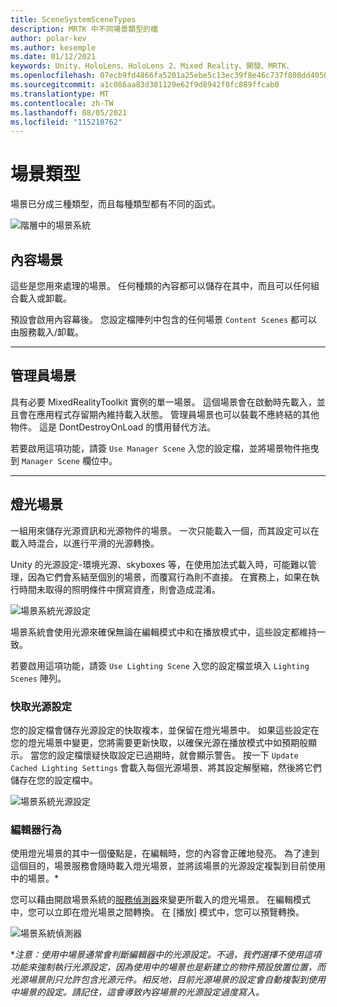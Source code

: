 ```yaml
---
title: SceneSystemSceneTypes
description: MRTK 中不同場景類型的檔
author: polar-kev
ms.author: kesemple
ms.date: 01/12/2021
keywords: Unity、HoloLens、HoloLens 2、Mixed Reality、開發、MRTK、
ms.openlocfilehash: 07ecb9fd4866fa5201a25ebe5c13ec39f8e46c737f808dd4050251f15e66a98d
ms.sourcegitcommit: a1c086aa83d381129e62f9d8942f0fc889ffcab0
ms.translationtype: MT
ms.contentlocale: zh-TW
ms.lasthandoff: 08/05/2021
ms.locfileid: "115210762"
---
```

# <a name="scene-types"></a>場景類型

場景已分成三種類型，而且每種類型都有不同的函式。

![階層中的場景系統](../images/scene-system/MRTK_SceneSystemEditorSceneHierarchy.PNG)

## <a name="content-scenes"></a>內容場景

這些是您用來處理的場景。 任何種類的內容都可以儲存在其中，而且可以任何組合載入或卸載。

預設會啟用內容幕後。 您設定檔陣列中包含的任何場景 `Content Scenes` 都可以由服務載入/卸載。

___

## <a name="manager-scenes"></a>管理員場景

具有必要 MixedRealityToolkit 實例的單一場景。 這個場景會在啟動時先載入，並且會在應用程式存留期內維持載入狀態。 管理員場景也可以裝載不應終結的其他物件。 這是 DontDestroyOnLoad 的慣用替代方法。

若要啟用這項功能，請簽 `Use Manager Scene` 入您的設定檔，並將場景物件拖曳到 `Manager Scene` 欄位中。

___

## <a name="lighting-scenes"></a>燈光場景

一組用來儲存光源資訊和光源物件的場景。 一次只能載入一個，而其設定可以在載入時混合，以進行平滑的光源轉換。

Unity 的光源設定-環境光源、skyboxes 等，在使用加法式載入時，可能難以管理，因為它們會系結至個別的場景，而覆寫行為則不直接。 在實務上，如果在執行時間未取得的照明條件中撰寫資產，則會造成混淆。

![場景系統光源設定](../images/scene-system/MRTK_SceneSystemLightingSettings.PNG)

場景系統會使用光源來確保無論在編輯模式中和在播放模式中，這些設定都維持一致。

若要啟用這項功能，請簽 `Use Lighting Scene` 入您的設定檔並填入 `Lighting Scenes` 陣列。

### <a name="cached-lighting-settings"></a>快取光源設定

您的設定檔會儲存光源設定的快取複本，並保留在燈光場景中。 如果這些設定在您的燈光場景中變更，您將需要更新快取，以確保光源在播放模式中如預期般顯示。 當您的設定檔懷疑快取設定已過期時，就會顯示警告。 按一下 `Update Cached Lighting Settings` 會載入每個光源場景、將其設定解壓縮，然後將它們儲存在您的設定檔中。

![場景系統光源設定](../images/scene-system/MRTK_SceneSystemCachedLightingSettings.PNG)

### <a name="editor-behavior"></a>編輯器行為

使用燈光場景的其中一個優點是，在編輯時，您的內容會正確地發亮。 為了達到這個目的，場景服務會隨時載入燈光場景，並將該場景的光源設定複製到目前使用中的場景。\*

您可以藉由開啟場景系統的[服務偵測器](../../configuration/mixed-reality-configuration-guide.md#editor-utilities)來變更所載入的燈光場景。 在編輯模式中，您可以立即在燈光場景之間轉換。 在 [播放] 模式中，您可以預覽轉換。

![場景系統偵測器](../images/scene-system/MRTK_SceneSystemServiceInspector.PNG)

\**注意：使用中場景通常會判斷編輯器中的光源設定。不過，我們選擇不使用這項功能來強制執行光源設定，因為使用中的場景也是新建立的物件預設放置位置，而光源場景則只允許包含光源元件。相反地，目前光源場景的設定會自動複製到使用中場景的設定。請記住，這會導致內容場景的光源設定過度寫入。*
